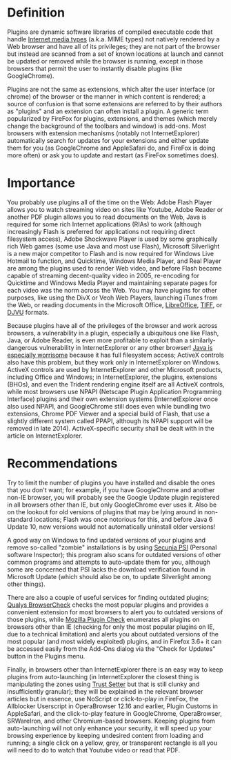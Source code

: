 # Definition #
Plugins are dynamic software libraries of compiled executable code that handle [Internet media types](https://en.wikipedia.org/wiki/Internet_media_type) (a.k.a. MIME types) not natively rendered by a Web browser and have all of its privileges; they are not part of the browser but instead are scanned from a set of known locations at launch and cannot be updated or removed while the browser is running, except in those browsers that permit the user to instantly disable plugins (like GoogleChrome).

Plugins are not the same as extensions, which alter the user interface (or chrome) of the browser or the manner in which content is rendered; a source of confusion is that some extensions are referred to by their authors as "plugins" and an extension can often install a plugin. A generic term popularized by FireFox for plugins, extensions, and themes (which merely change the background of the toolbars and window) is add-ons.
Most browsers with extension mechanisms (notably not InternetExplorer) automatically search for updates for your extensions and either update them for you (as GoogleChrome and AppleSafari do, and FireFox is doing more often) or ask you to update and restart (as FireFox sometimes does).

# Importance #
You probably use plugins all of the time on the Web: Adobe Flash Player allows you to watch streaming video on sites like Youtube, Adobe Reader or another PDF plugin allows you to read documents on the Web, Java is required for some rich Internet applications (RIAs) to work (although increasingly Flash is preferred for applications not requiring direct filesystem access), Adobe Shockwave Player is used by some graphically rich Web games (some use Java and most use Flash), Microsoft Silverlight is a new major competitor to Flash and is now required for Windows Live Hotmail to function, and Quicktime, Windows Media Player, and Real Player are among the plugins used to render Web video, and before Flash became capable of streaming decent-quality video in 2005, re-encoding for Quicktime and Windows Media Player and maintaining separate pages for each video was the norm across the Web.
You may have plugins for other purposes, like using the DivX or Veoh Web Players, launching iTunes from the Web, or reading documents in the Microsoft Office, [LibreOffice](https://www.libreoffice.org/), [TIFF](http://www.alternatiff.com/), or [DJVU](http://www.caminova.jp/en/downloads/) formats.

Because plugins have all of the privileges of the browser and work across browsers, a vulnerability in a plugin, especially a ubiquitous one like Flash, Java, or Adobe Reader, is even more profitable to exploit than a similarly-dangerous vulnerability in InternetExplorer or any other browser!
[Java is especially worrisome](http://krebsonsecurity.com/2010/05/revisiting-the-eleonore-exploit-kit/) because it has full filesystem access; ActiveX controls also have this problem, but they work only in InternetExplorer on Windows. ActiveX controls are used by InternetExplorer and other Microsoft products, including Office and Windows; in InternetExplorer, the plugins, extensions (BHOs), and even the Trident rendering engine itself are all ActiveX controls, while most browsers use NPAPI (Netscape Plugin Application Programming Interface) plugins and their own extension systems (InternetExplorer once also used NPAPI, and GoogleChrome still does even while bundling two extensions, Chrome PDF Viewer and a special build of Flash, that use a slightly different system called PPAPI, although its NPAPI support will be removed in late 2014). ActiveX-specific security shall be dealt with in the article on InternetExplorer.

# Recommendations #
Try to limit the number of plugins you have installed and disable the ones that you don't want; for example, if you have GoogleChrome and another non-IE browser, you will probably see the Google Update plugin registered in all browsers other than IE, but only GoogleChrome ever uses it. Also be on the lookout for old versions of plugins that may be lying around in non-standard locations; Flash was once notorious for this, and before Java 6 Update 10, new versions would not automatically uninstall older versions!

A good way on Windows to find updated versions of your plugins and remove so-called "zombie" installations is by using [Secunia PSI](http://secunia.com/vulnerability_scanning/personal) (Personal software Inspector); this program also scans for outdated versions of other common programs and attempts to auto-update them for you, although some are concerned that PSI lacks the download verification found in Microsoft Update (which should also be on, to update Silverlight among other things).

There are also a couple of useful services for finding outdated plugins; [Qualys BrowserCheck](https://browsercheck.qualys.com/) checks the most popular plugins and provides a convenient extension for most browsers to alert you to outdated versions of those plugins, while [Mozilla Plugin Check](http://www.mozilla.com/plugincheck/) enumerates all plugins on browsers other than IE (checking for only the most popular plugins on IE, due to a technical limitation) and alerts you about outdated versions of the most popular (and most widely exploited) plugins, and in Firefox 3.6+ it can be accessed easily from the Add-Ons dialog via the "Check for Updates" button in the Plugins menu.

Finally, in browsers other than InternetExplorer there is an easy way to keep plugins from auto-launching (in InternetExplorer the closest thing is manipulating the zones using [Trust Setter](http://www.jasons-toolbox.com/programs.asp?Program=Trust%20Setter) but that is still clunky and insufficiently granular); they will be explained in the relevant browser articles but in essence, use NoScript or click-to-play in FireFox, the Allblocker Userscript in OperaBrowser 12.16 and earlier, Plugin Customs in AppleSafari, and the click-to-play feature in GoogleChrome, OperaBrowser, SRWareIron, and other Chromium-based browsers.
Keeping plugins from auto-launching will not only enhance your security, it will speed up your browsing experience by keeping undesired content from loading and running; a single click on a yellow, grey, or transparent rectangle is all you will need to do to watch that Youtube video or read that PDF.